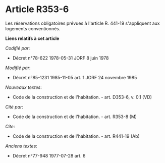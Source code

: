 # Article R353-6

Les réservations obligatoires prévues à l'article R. 441-19 s'appliquent aux logements conventionnés.

**Liens relatifs à cet article**

_Codifié par_:

  - Décret n°78-622 1978-05-31 JORF 8 juin 1978

_Modifié par_:

  - Décret n°85-1231 1985-11-05 art. 1 JORF 24 novembre 1985

_Nouveaux textes_:

  - Code de la construction et de l'habitation. - art. D353-6, v. 0.1 (VD)

_Cité par_:

  - Code de la construction et de l'habitation. - art. R353-8 (M)

_Cite_:

  - Code de la construction et de l'habitation. - art. R441-19 (Ab)

_Anciens textes_:

  - Décret n°77-948 1977-07-28 art. 6
